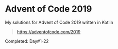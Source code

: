 # Advent of Code 2019

My solutions for Advent of Code 2019 written in Kotlin
> https://adventofcode.com/2019


Completed: Day#1-22
